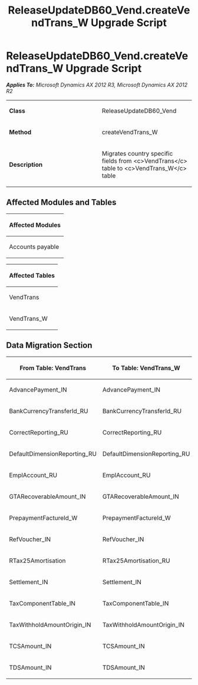 ﻿---
title: ReleaseUpdateDB60_Vend.createVendTrans_W Upgrade Script
TOCTitle: ReleaseUpdateDB60_Vend.createVendTrans_W Upgrade Script
ms:assetid: 50c9a854-ae36-4b1d-8fa9-4c7992493677
ms:mtpsurl: https://msdn.microsoft.com/en-us/library/JJ685529(v=AX.60)
ms:contentKeyID: 49708232
ms.date: 05/18/2015
mtps_version: v=AX.60
---

# ReleaseUpdateDB60\_Vend.createVendTrans\_W Upgrade Script 


_**Applies To:** Microsoft Dynamics AX 2012 R3, Microsoft Dynamics AX 2012 R2_

<table>
<colgroup>
<col style="width: 50%" />
<col style="width: 50%" />
</colgroup>
<tbody>
<tr class="odd">
<td><p><strong>Class</strong></p></td>
<td><p>ReleaseUpdateDB60_Vend</p></td>
</tr>
<tr class="even">
<td><p><strong>Method</strong></p></td>
<td><p>createVendTrans_W</p></td>
</tr>
<tr class="odd">
<td><p><strong>Description</strong></p></td>
<td><p>Migrates country specific fields from &lt;c&gt;VendTrans&lt;/c&gt; table to &lt;c&gt;VendTrans_W&lt;/c&gt; table</p></td>
</tr>
</tbody>
</table>


## Affected Modules and Tables

<table>
<colgroup>
<col style="width: 100%" />
</colgroup>
<thead>
<tr class="header">
<th><p>Affected Modules</p></th>
</tr>
</thead>
<tbody>
<tr class="odd">
<td><p>Accounts payable</p></td>
</tr>
</tbody>
</table>


<table>
<colgroup>
<col style="width: 100%" />
</colgroup>
<thead>
<tr class="header">
<th><p>Affected Tables</p></th>
</tr>
</thead>
<tbody>
<tr class="odd">
<td><p>VendTrans</p></td>
</tr>
<tr class="even">
<td><p>VendTrans_W</p></td>
</tr>
</tbody>
</table>


## Data Migration Section

<table>
<colgroup>
<col style="width: 50%" />
<col style="width: 50%" />
</colgroup>
<thead>
<tr class="header">
<th><p>From Table: VendTrans</p></th>
<th><p>To Table: VendTrans_W</p></th>
</tr>
</thead>
<tbody>
<tr class="odd">
<td><p>AdvancePayment_IN</p></td>
<td><p>AdvancePayment_IN</p></td>
</tr>
<tr class="even">
<td><p>BankCurrencyTransferId_RU</p></td>
<td><p>BankCurrencyTransferId_RU</p></td>
</tr>
<tr class="odd">
<td><p>CorrectReporting_RU</p></td>
<td><p>CorrectReporting_RU</p></td>
</tr>
<tr class="even">
<td><p>DefaultDimensionReporting_RU</p></td>
<td><p>DefaultDimensionReporting_RU</p></td>
</tr>
<tr class="odd">
<td><p>EmplAccount_RU</p></td>
<td><p>EmplAccount_RU</p></td>
</tr>
<tr class="even">
<td><p>GTARecoverableAmount_IN</p></td>
<td><p>GTARecoverableAmount_IN</p></td>
</tr>
<tr class="odd">
<td><p>PrepaymentFactureId_W</p></td>
<td><p>PrepaymentFactureId_W</p></td>
</tr>
<tr class="even">
<td><p>RefVoucher_IN</p></td>
<td><p>RefVoucher_IN</p></td>
</tr>
<tr class="odd">
<td><p>RTax25Amortisation</p></td>
<td><p>RTax25Amortisation_RU</p></td>
</tr>
<tr class="even">
<td><p>Settlement_IN</p></td>
<td><p>Settlement_IN</p></td>
</tr>
<tr class="odd">
<td><p>TaxComponentTable_IN</p></td>
<td><p>TaxComponentTable_IN</p></td>
</tr>
<tr class="even">
<td><p>TaxWithholdAmountOrigin_IN</p></td>
<td><p>TaxWithholdAmountOrigin_IN</p></td>
</tr>
<tr class="odd">
<td><p>TCSAmount_IN</p></td>
<td><p>TCSAmount_IN</p></td>
</tr>
<tr class="even">
<td><p>TDSAmount_IN</p></td>
<td><p>TDSAmount_IN</p></td>
</tr>
</tbody>
</table>

  


